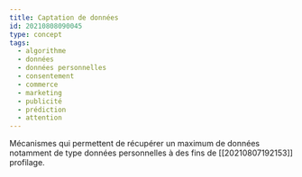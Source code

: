 ```yaml
---
title: Captation de données
id: 20210808090045
type: concept
tags:
  - algorithme
  - données
  - données personnelles
  - consentement
  - commerce
  - marketing
  - publicité
  - prédiction
  - attention
---
```


Mécanismes qui permettent de récupérer un maximum de données notamment de type données personnelles à des fins de [[20210807192153]] profilage.